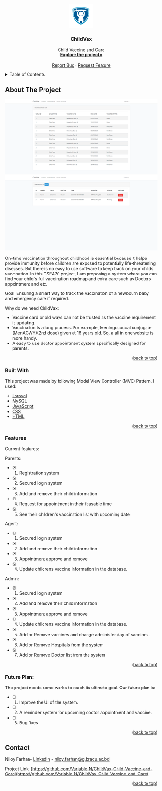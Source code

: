 <div id="top"></div>


<!-- PROJECT LOGO -->
<br />
<div align="center">
  <a href="https://github.com/Variable-N/ChildVax-Child-Vaccine-and-Care">
    <img src="images/logo.png" alt="Logo" width="80" height="80">
  </a>

  <h3 align="center">ChildVax</h3>

  <p align="center">
    Child Vaccine and Care
    <br />
    <a href="https://github.com/Variable-N/ChildVax-Child-Vaccine-and-Care"><strong>Explore the project»</strong></a>
    <br />
    <br />
    <a href="https://github.com/Variable-N/ChildVax-Child-Vaccine-and-Care/issues">Report Bug</a>
    ·
    <a href="https://github.com/Variable-N/ChildVax-Child-Vaccine-and-Care/issues">Request Feature</a>
  </p>
</div>



<!-- TABLE OF CONTENTS -->
<details>
  <summary>Table of Contents</summary>
  <ol>
    <li>
      <a href="#about-the-project">About The Project</a>
      <ul>
        <li><a href="#built-with">Built With</a></li>
      </ul>
    </li>
        <li><a href="#features">Features</a></li>
      </ul>
    </li>
    <li><a href="#future plan">Future Plan</a></li>
    <li><a href="#contact">Contact</a></li>
  </ol>
</details>



<!-- ABOUT THE PROJECT -->
## About The Project

![Product Name Screen Shot][screenshot1]
![Product Name Screen Shot][screenshot2]

On-time vaccination throughout childhood is essential because it helps provide immunity before children are exposed to potentially life-threatening diseases. But there is no easy to use software to keep track on your childs vaccination. In this CSE470 project, I am proposing a system where you can find your child's full vaccination roadmap and extra care such as Doctors appointment and etc.

Goal: Ensuring a smart way to track the vaccination of a newbourn baby and emergency care if required.

Why do we need ChildVax:
* Vaccine card or old ways can not be trusted as the vaccine requirement is updating.
* Vaccination is a long process. For example, Meningococcal conjugate (MenACWY)(2nd dose)  given at 16 years old. So, a all in one website is more handy.
* A easy to use doctor appointment system specifically designed for parents.

<p align="right">(<a href="#top">back to top</a>)</p>



### Built With

This project was made by following Model View Controller (MVC) Pattern. I used:

* [Laravel](https://laravel.com)
* [MySQL](https://www.mysql.com/)
* [JavaScript](https://www.javascript.com/)
* [CSS]()
* [HTML]()

<p align="right">(<a href="#top">back to top</a>)</p>


### Features

Current features:

Parents:
- [x] 1. Registration system
- [x] 2. Secured login system
- [x] 3. Add and remove their child information
- [x] 4. Request for appointment in their feasable time
- [x] 5. See their children's vaccination list with upcoming date

Agent:
- [x] 1. Secured login system
- [x] 2. Add and remove their child information
- [x] 3. Appointment approve and remove
- [x] 4. Update childrens vaccine information in the database.

Admin:
- [x] 1. Secured login system
- [x] 2. Add and remove their child information
- [x] 3. Appointment approve and remove
- [x] 4. Update childrens vaccine information in the database.
- [x] 5. Add or Remove vaccines and change administer day of vaccines.
- [x] 6. Add or Remove Hospitals from the system
- [x] 7. Add or Remove Doctor list from the system

<p align="right">(<a href="#top">back to top</a>)</p>


### Future Plan:
The project needs some works to reach its ultimate goal. Our future plan is:

- [ ] 1. Improve the UI of the system.
- [ ] 2. A reminder system for upcoming doctor appointment and vaccine.
- [ ] 3. Bug fixes

<p align="right">(<a href="#top">back to top</a>)</p>



<!-- CONTACT -->
## Contact

Niloy Farhan- [LinkedIn](https://www.linkedin.com/in/niloy-farhan-b553391ab/) - niloy.farhan@g.bracu.ac.bd

Project Link: [https://github.com/Variable-N/ChildVax-Child-Vaccine-and-Care](https://github.com/Variable-N/ChildVax-Child-Vaccine-and-Care)

<p align="right">(<a href="#top">back to top</a>)</p>



<!-- MARKDOWN LINKS & IMAGES -->
<!-- https://www.markdownguide.org/basic-syntax/#reference-style-links -->
[screenshot1]: images/vaccine.png
[screenshot2]: images/appointment.png
